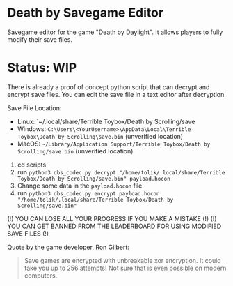 # Death by Savegame Editor

Savegame editor for the game "Death by Daylight". 
It allows players to fully modify their save files.  

# Status: WIP
There is already a proof of concept python script that can decrypt and encrypt save files.
You can edit the save file in a text editor after decryption.

Save File Location:
- Linux: `~/.local/share/Terrible Toybox/Death by Scrolling/save
- Windows: `C:\Users\<YourUsername>\AppData\Local\Terrible Toybox\Death by Scrolling\save.bin` (unverified location)
- MacOS: `~/Library/Application Support/Terrible Toybox/Death by Scrolling/save.bin` (unverified location)

1. cd scripts
2. run `python3 dbs_codec.py decrypt "/home/tolik/.local/share/Terrible Toybox/Death by Scrolling/save.bin" payload.hocon`
3. Change some data in the `payload.hocon` file
4. run `python3 dbs_codec.py encrypt payload.hocon "/home/tolik/.local/share/Terrible Toybox/Death by Scrolling/save.bin"`

(!) YOU CAN LOSE ALL YOUR PROGRESS IF YOU MAKE A MISTAKE (!)
(!) YOU CAN GET BANNED FROM THE LEADERBOARD FOR USING MODIFIED SAVE FILES (!)





Quote by the game developer, Ron Gilbert:
> Save games are encrypted with unbreakable xor encryption. It could take you up to 256 attempts! Not sure that is even possible on modern computers.
